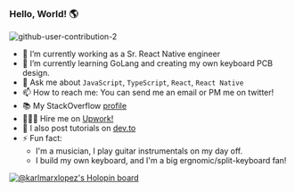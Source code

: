 ### Hello, World! 🌎

![github-user-contribution-2](https://user-images.githubusercontent.com/7194216/189909697-b68a811a-1032-4172-8c67-016e8ea513f6.svg)


- 🔭 I’m currently working as a Sr. React Native engineer
- 🌱 I’m currently learning GoLang and creating my own keyboard PCB design.
- 💬 Ask me about `JavaScript`, `TypeScript`, `React`, `React Native`
- 📫 How to reach me: You can send me an email or PM me on twitter!
- 📚 My StackOverflow [profile](https://stackoverflow.com/users/8264638/karlmarxlopez?tab=profile)
- 👨🏻‍💻 Hire me on [Upwork!](https://www.upwork.com/freelancers/~01cf28994412c48d81)
- 📖 I also post tutorials on [dev.to](https://dev.to/karlmarxlopez)
- ⚡ Fun fact:
  - I'm a musician, I play guitar instrumentals on my day off. 
  - I build my own keyboard, and I'm a big ergnomic/split-keyboard fan!

[![@karlmarxlopez's Holopin board](https://holopin.me/karlmarxlopez)](https://holopin.io/@karlmarxlopez)

